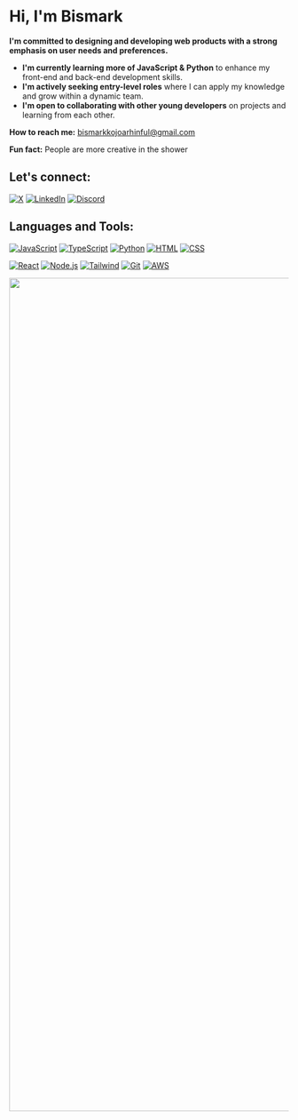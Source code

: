 # Hi, I'm Bismark

**I'm committed to designing and developing web products with a strong emphasis on user needs and preferences.**

* **I'm currently learning more of JavaScript & Python** to enhance my front-end and back-end development skills.
* **I'm actively seeking entry-level roles** where I can apply my knowledge and grow within a dynamic team.
* **I'm open to collaborating with other young developers** on projects and learning from each other.

**How to reach me:**
bismarkkojoarhinful@gmail.com

**Fun fact:** People are more creative in the shower
## Let's connect:
[![X](https://img.shields.io/badge/X-%23000000.svg?logo=X&logoColor=white)](https://x.com/bismarkarhinn/)
[![LinkedIn](https://custom-icon-badges.demolab.com/badge/LinkedIn-0A66C2?logo=linkedin-white&logoColor=fff)](https://linkedin.com/in/bismarkarhinful/)
[![Discord](https://img.shields.io/badge/Discord-%235865F2.svg?&logo=discord&logoColor=white)](https://discord.com/users/1254109814922149980)

## Languages and Tools:
[![JavaScript](https://img.shields.io/badge/JavaScript-F7DF1E?logo=javascript&logoColor=000)](#)
[![TypeScript](https://img.shields.io/badge/TypeScript-3178C6?logo=typescript&logoColor=fff)](#)
[![Python](https://img.shields.io/badge/Python-3776AB?logo=python&logoColor=fff)](#)
[![HTML](https://img.shields.io/badge/HTML-%23E34F26.svg?logo=html5&logoColor=white)](#)
[![CSS](https://img.shields.io/badge/CSS-1572B6?logo=css3&logoColor=fff)](#)

[![React](https://img.shields.io/badge/React-%2320232a.svg?logo=react&logoColor=%2361DAFB)](#)
[![Node.js](https://img.shields.io/badge/Node.js-6DA55F?logo=node.js&logoColor=white)](#)
[![Tailwind](https://img.shields.io/badge/Tailwind-%2338B2AC.svg?logo=tailwind-css&logoColor=white)](#)
[![Git](https://img.shields.io/badge/Git-F05032?logo=git&logoColor=fff)](#)
[![AWS](https://img.shields.io/badge/AWS-%23232F3E.svg?logo=amazon-web-services&logoColor=white)](#)



 <img src="https://user-images.githubusercontent.com/74038190/212284100-561aa473-3905-4a80-b561-0d28506553ee.gif" width="1500">
